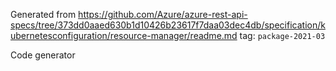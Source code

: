 Generated from https://github.com/Azure/azure-rest-api-specs/tree/373dd0aaed630b1d10426b23617f7daa03dec4db/specification/kubernetesconfiguration/resource-manager/readme.md tag: `package-2021-03`

Code generator 


